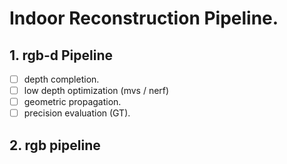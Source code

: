 # Indoor Reconstruction Pipeline.

## 1. rgb-d Pipeline
- [ ] depth completion.
- [ ] low depth optimization (mvs / nerf)
- [ ] geometric propagation.
- [ ] precision evaluation (GT).

## 2. rgb pipeline